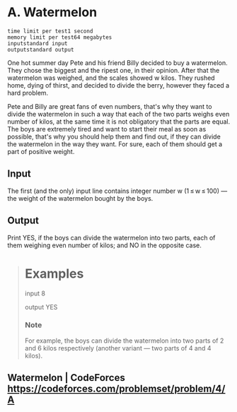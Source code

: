 # A. Watermelon
```
time limit per test1 second
memory limit per test64 megabytes
inputstandard input
outputstandard output
```
One hot summer day Pete and his friend Billy decided to buy a watermelon. They chose the biggest and the ripest one, in their opinion. After that the watermelon was weighed, and the scales showed w kilos. They rushed home, dying of thirst, and decided to divide the berry, however they faced a hard problem.

Pete and Billy are great fans of even numbers, that's why they want to divide the watermelon in such a way that each of the two parts weighs even number of kilos, at the same time it is not obligatory that the parts are equal. The boys are extremely tired and want to start their meal as soon as possible, that's why you should help them and find out, if they can divide the watermelon in the way they want. For sure, each of them should get a part of positive weight.

## Input
The first (and the only) input line contains integer number w (1 ≤ w ≤ 100) — the weight of the watermelon bought by the boys.

## Output
Print YES, if the boys can divide the watermelon into two parts, each of them weighing even number of kilos; and NO in the opposite case.

> # Examples
>input
>8
>
>output
>YES
>
> ### Note
> For example, the boys can divide the watermelon into two parts of 2 and 6 kilos respectively (another variant — two parts of 4 and 4 kilos).
## Watermelon | CodeForces https://codeforces.com/problemset/problem/4/A

